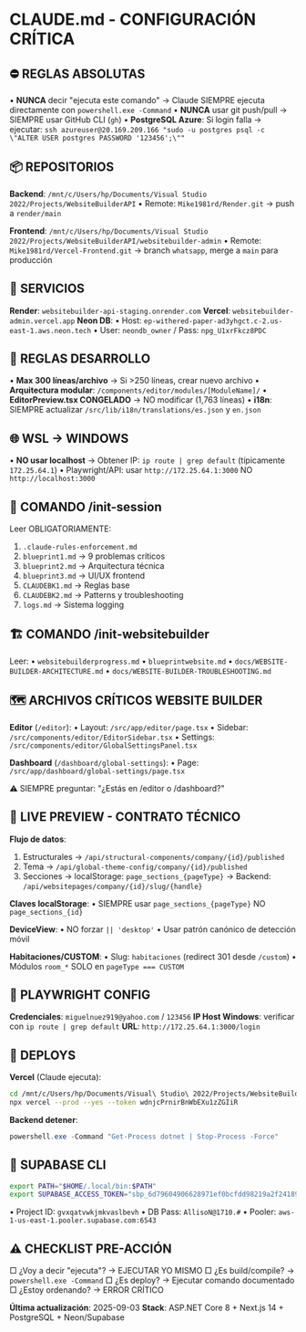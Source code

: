# CLAUDE.md - CONFIGURACIÓN CRÍTICA

## ⛔ REGLAS ABSOLUTAS
• **NUNCA** decir "ejecuta este comando" → Claude SIEMPRE ejecuta directamente con `powershell.exe -Command`
• **NUNCA** usar git push/pull → SIEMPRE usar GitHub CLI (`gh`)
• **PostgreSQL Azure**: Si login falla → ejecutar: `ssh azureuser@20.169.209.166 "sudo -u postgres psql -c \"ALTER USER postgres PASSWORD '123456';\""`

## 📦 REPOSITORIOS
**Backend**: `/mnt/c/Users/hp/Documents/Visual Studio 2022/Projects/WebsiteBuilderAPI`
• Remote: `Mike1981rd/Render.git` → push a `render/main`

**Frontend**: `/mnt/c/Users/hp/Documents/Visual Studio 2022/Projects/WebsiteBuilderAPI/websitebuilder-admin`
• Remote: `Mike1981rd/Vercel-Frontend.git` → branch `whatsapp`, merge a `main` para producción

## 🔑 SERVICIOS
**Render**: `websitebuilder-api-staging.onrender.com`
**Vercel**: `websitebuilder-admin.vercel.app`
**Neon DB**: 
• Host: `ep-withered-paper-ad3yhgct.c-2.us-east-1.aws.neon.tech`
• User: `neondb_owner` / Pass: `npg_U1xrFkcz8PDC`

## 🛑 REGLAS DESARROLLO
• **Max 300 líneas/archivo** → Si >250 líneas, crear nuevo archivo
• **Arquitectura modular**: `/components/editor/modules/[ModuleName]/`
• **EditorPreview.tsx CONGELADO** → NO modificar (1,763 líneas)
• **i18n**: SIEMPRE actualizar `/src/lib/i18n/translations/es.json` y `en.json`

## 🌐 WSL → WINDOWS
• **NO usar localhost** → Obtener IP: `ip route | grep default` (típicamente `172.25.64.1`)
• Playwright/API: usar `http://172.25.64.1:3000` NO `http://localhost:3000`

## 🎯 COMANDO /init-session
Leer OBLIGATORIAMENTE:
1. `.claude-rules-enforcement.md`
2. `blueprint1.md` → 9 problemas críticos
3. `blueprint2.md` → Arquitectura técnica
4. `blueprint3.md` → UI/UX frontend
5. `CLAUDEBK1.md` → Reglas base
6. `CLAUDEBK2.md` → Patterns y troubleshooting
7. `logs.md` → Sistema logging

## 🏗️ COMANDO /init-websitebuilder
Leer:
• `websitebuilderprogress.md`
• `blueprintwebsite.md`
• `docs/WEBSITE-BUILDER-ARCHITECTURE.md`
• `docs/WEBSITE-BUILDER-TROUBLESHOOTING.md`

## 🗺️ ARCHIVOS CRÍTICOS WEBSITE BUILDER

**Editor** (`/editor`):
• Layout: `/src/app/editor/page.tsx`
• Sidebar: `/src/components/editor/EditorSidebar.tsx`
• Settings: `/src/components/editor/GlobalSettingsPanel.tsx`

**Dashboard** (`/dashboard/global-settings`):
• Page: `/src/app/dashboard/global-settings/page.tsx`

⚠️ SIEMPRE preguntar: "¿Estás en /editor o /dashboard?"

## 📄 LIVE PREVIEW - CONTRATO TÉCNICO

**Flujo de datos**:
1. Estructurales → `/api/structural-components/company/{id}/published`
2. Tema → `/api/global-theme-config/company/{id}/published`
3. Secciones → localStorage: `page_sections_{pageType}` → Backend: `/api/websitepages/company/{id}/slug/{handle}`

**Claves localStorage**: 
• SIEMPRE usar `page_sections_{pageType}` NO `page_sections_{id}`

**DeviceView**:
• NO forzar `|| 'desktop'`
• Usar patrón canónico de detección móvil

**Habitaciones/CUSTOM**:
• Slug: `habitaciones` (redirect 301 desde `/custom`)
• Módulos `room_*` SOLO en `pageType === CUSTOM`

## 🔐 PLAYWRIGHT CONFIG
**Credenciales**: `miguelnuez919@yahoo.com` / `123456`
**IP Host Windows**: verificar con `ip route | grep default`
**URL**: `http://172.25.64.1:3000/login`

## 🚀 DEPLOYS

**Vercel** (Claude ejecuta):
```bash
cd /mnt/c/Users/hp/Documents/Visual\ Studio\ 2022/Projects/WebsiteBuilderAPI/websitebuilder-admin
npx vercel --prod --yes --token wdnjcPrnirBnWbEXu1zZGIiR
```

**Backend detener**:
```powershell
powershell.exe -Command "Get-Process dotnet | Stop-Process -Force"
```

## 🐘 SUPABASE CLI
```bash
export PATH="$HOME/.local/bin:$PATH"
export SUPABASE_ACCESS_TOKEN="sbp_6d79604906628971ef0bcfdd98219a2f2418972a"
```
• Project ID: `gvxqatvwkjmkvaslbevh`
• DB Pass: `AllisoN@1710.#`
• Pooler: `aws-1-us-east-1.pooler.supabase.com:6543`

## ⚠️ CHECKLIST PRE-ACCIÓN
□ ¿Voy a decir "ejecuta"? → EJECUTAR YO MISMO
□ ¿Es build/compile? → `powershell.exe -Command`
□ ¿Es deploy? → Ejecutar comando documentado
□ ¿Estoy ordenando? → ERROR CRÍTICO

**Última actualización**: 2025-09-03
**Stack**: ASP.NET Core 8 + Next.js 14 + PostgreSQL + Neon/Supabase